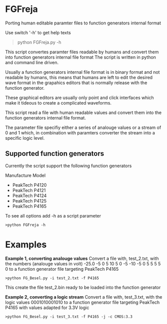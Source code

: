 # FGFreja
Porting human editable paramter files to function generators internal format

Use switch '-h' to get help texts

>python FGFreja.py -h


This script convertes paramter files readable by humans and convert them into function generators internal file format
The script is written in python and command line driven.

Usually a function generators internal file format is in binary format and not readable by humans, this means that humans are left to edit the desired wave format in the grapahics editors that is normally release with the function generator.

These graphical editors are usually only point and click interfaces which make it tideous to create a complicated waveforms.

This script read a file with human readable values and convert them into the function generators internal file format.

The parameter file specifiy either a series of analouge values or a stream of 0 and 1 which, in combination with paramters converter the stream into a specific logic level.

## Supported function generators
Currently the script support the following function generators

Manufacture     Model
* PeakTech        P4120
* PeakTech        P4121
* PeakTech        P4124
* PeakTech        P4125
* PeakTech        P4165


To see all options add -h as a script parameter

`>python FGFreja -h`

# Examples
**Example 1, converting analouge values**
Convert a file with, test_2.txt, with the numbers (analouge values in volt) -25.0 -5 0 5 10 5 0 -5 -10 -5 0 5 5 5 5 0 
to a function generator file targeting PeakTech P4165

`>python FG_Besel.py -i test_2.txt -f P4165`

This create the file test_2.bin ready to be loaded into the function generator

**Example 2, converting a logic stream**
Convert a file with, test_3.txt, with the logic values 0001010001010
to a function generator file targeting PeakTech P4165 with values adapted for 3.3V logic

`>python FG_Besel.py -i test_3.txt -f P4165 -j -c CMOS:3.3`






